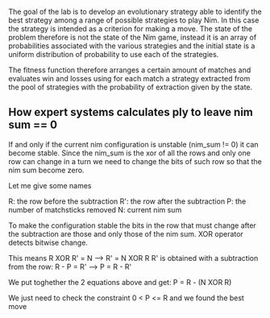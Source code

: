 The goal of the lab is to develop an evolutionary strategy able to identify the best strategy among a range of possible strategies to play Nim.
In this case the strategy is intended as a criterion for making a move. The state of the problem therefore is not the state of the Nim game, instead it is an array of probabilities associated with the various strategies and the initial state is a uniform distribution of probability to use each of the strategies.

The fitness function therefore arranges a certain amount of matches and evaluates win and losses using for each match a strategy extracted from the pool of strategies with the probability of extraction given by the state.


## How expert systems calculates ply to leave nim sum == 0

If and only if the current nim configuration is unstable (nim_sum != 0) it can become stable.
Since the nim_sum is the xor of all the rows and only one row can change in a turn we need to change the bits of such row so that the nim sum become zero.

Let me give some names

R: the row before the subtraction
R': the row after the subtraction
P: the number of matchsticks removed
N: current nim sum

To make the configuration stable the bits in the row that must change after the subtraction are those and only those of the nim sum. XOR operator detects bitwise change.

This means R XOR R' = N --> R' = N XOR R
R' is obtained with a subtraction from the row: R - P = R' --> P = R - R'

We put toghether the 2 equations above and get:
P = R - (N XOR R)

We just need to check the constraint 0 < P <= R and we found the best move